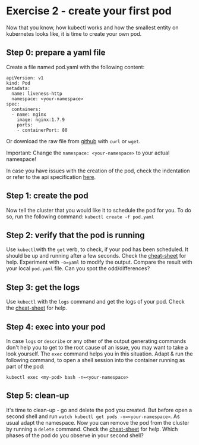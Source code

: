# Exercise 2 - create your first pod
Now that you know, how kubectl works and how the smallest entity on kubernetes looks like, it is time to create your own pod.

## Step 0: prepare a yaml file
Create a file named pod.yaml with the following content:
```
apiVersion: v1
kind: Pod
metadata:
  name: liveness-http
  namespace: <your-namespace>
spec:
  containers:
  - name: nginx
    image: nginx:1.7.9
    ports:
    - containerPort: 80
```
Or download the raw file from [github](https://github.wdf.sap.corp/raw/D051945/docker-k8s-training/master/kubernetes/pod_example.yaml) with `curl` or `wget`.

Important: Change the `namespace: <your-namespace>` to your actual namespace!

In case you have issues with the creation of the pod, check the indentation or refer to the api specification [here](https://kubernetes.io/docs/reference/).

## Step 1: create the pod
Now tell the cluster that you would like it to schedule the pod for you. To do so, run the following command:
`kubectl create -f pod.yaml`

## Step 2: verify that the pod is running
Use `kubectl`with the `get` verb, to check, if your pod has been scheduled. It should be up and running after a few seconds. Check the [cheat-sheet](https://github.wdf.sap.corp/D051945/docker-k8s-training/blob/master/cheat-sheet.md) for help.
Experiment with `-o=yaml` to modify the output. Compare the result with your local `pod.yaml` file. Can you spot the odd/differences?

## Step 3: get the logs
Use `kubectl` with the `logs` command and get the logs of your pod. Check the [cheat-sheet](https://github.wdf.sap.corp/D051945/docker-k8s-training/blob/master/cheat-sheet.md) for help.

## Step 4: exec into your pod
In case `logs` or `describe` or any other of the output generating commands don't help you to get to the root cause of an issue, you may want to take a look yourself.
The `exec` command helps you in this situation. Adapt & run the following command, to open a shell session into the container running as part of the pod:

`kubectl exec <my-pod> bash -n=<your-namespace>`

## Step 5: clean-up
It's time to clean-up - go and delete the pod you created. But before open a second shell and run `watch kubectl get pods -n=<your-namespace>`. As usual adapt the namespace.
Now you can remove the pod from the cluster by running a `delete` command. Check the [cheat-sheet](https://github.wdf.sap.corp/D051945/docker-k8s-training/blob/master/cheat-sheet.md) for help.
Which phases of the pod do you observe in your second shell?
